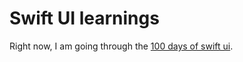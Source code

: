 # Swift UI learnings

Right now, I am going through the [100 days of swift ui](https://www.hackingwithswift.com/100/swiftui).
